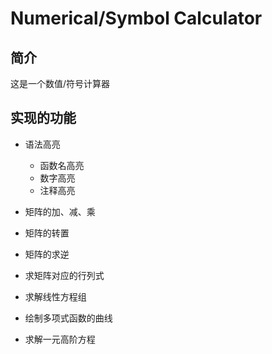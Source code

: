 # Numerical/Symbol Calculator

## 简介

这是一个数值/符号计算器



## 实现的功能

* 语法高亮
    * 函数名高亮
    * 数字高亮
    * 注释高亮



* 矩阵的加、减、乘



* 矩阵的转置



* 矩阵的求逆



* 求矩阵对应的行列式



* 求解线性方程组



* 绘制多项式函数的曲线



* 求解一元高阶方程

